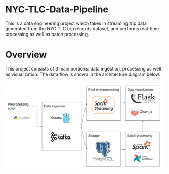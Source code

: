 # NYC-TLC-Data-Pipeline

This is a data engineering project which takes in streaming trip data generated from the NYC TLC trip records dataset, and performs real-time processing as well as batch processing. 

# Overview

This project consists of 3 main portions: data ingestion, processing as well as visualization. The data flow is shown in the architecture diagram below. 

![alt text](https://github.com/sith0008/NYC-TLC-Data-Pipeline/blob/master/architecture.png?raw=true)
